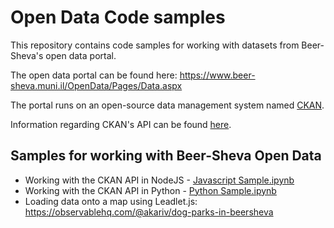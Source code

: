 # Open Data Code samples

This repository contains code samples for working with datasets from Beer-Sheva's open data portal.

The open data portal can be found here: https://www.beer-sheva.muni.il/OpenData/Pages/Data.aspx

The portal runs on an open-source data management system named [CKAN](https://ckan.org).

Information regarding CKAN's API can be found [here](https://docs.ckan.org/en/2.8/api/#action-api-reference).

## Samples for working with Beer-Sheva Open Data

- Working with the CKAN API in NodeJS - [Javascript Sample.ipynb](https://github.com/Smart7br7/open-data-code-samples/blob/master/Javascript%20Sample.ipynb)
- Working with the CKAN API in Python - [Python Sample.ipynb](https://github.com/Smart7br7/open-data-code-samples/blob/master/Python%20Sample.ipynb)
- Loading data onto a map using Leadlet.js: https://observablehq.com/@akariv/dog-parks-in-beersheva
